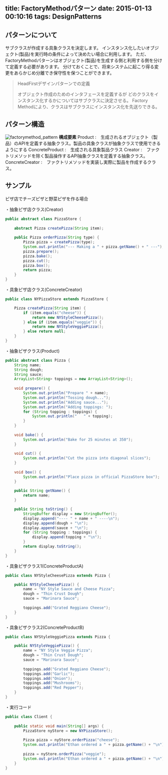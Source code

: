 title: FactoryMethodパターン
date: 2015-01-13 00:10:16
tags: DesignPatterns
---

## パターンについて
サブクラスが作成する具象クラスを決定します。
インスタンス化したいオブジェクト(製品)を実行時の条件によって決めたい場合に利用します。
ただ、FactoryMethodパターンはオブジェクト(製品)を生成する側と利用する側を分けて定義する必要があります。
分けておくことで、将来システムに起こり得る変更をあらかじめ分離でき保守性を保つことができます。

>HeadFirstデザインパターンでの定義
>
>オブジェクト作成のためのインタフェースを定義するが
>どのクラスをインスタンス化するかについてはサブクラスに決定させる。
>Factory Methodにより、クラスはサブクラスにインスタンス化を先送りできる。


## パターン構造
![factorymethod_pattern](/image/DesignPattern/abstractfactory.jpg)
**構成要素**
Product :　生成されるオブジェクト（製品）のAPIを定義する抽象クラス。製品の具象クラスが抽象クラスで使用できるようにする
ConcreteProduct :　生成される具象製品クラス
Creator :　ファクトリメソッドを除く製品操作するAPI抽象クラスを定義する抽象クラス。
ConcreteCreator	:　ファクトリメソッドを実装し実際に製品を作成するクラス。


## サンプル
ピザ店でチーズピザと野菜ピザを作る場合

・抽象ピザ店クラス(Creator)
``` java
public abstract class PizzaStore {
 
	abstract Pizza createPizza(String item);
 
	public Pizza orderPizza(String type) {
		Pizza pizza = createPizza(type);
		System.out.println("--- Making a " + pizza.getName() + " ---");
		pizza.prepare();
		pizza.bake();
		pizza.cut();
		pizza.box();
		return pizza;
	}
}
```

・具象ピザ店クラス(ConcreteCreator)
``` java
public class NYPizzaStore extends PizzaStore {

	Pizza createPizza(String item) {
		if (item.equals("cheese")) {
			return new NYStyleCheesePizza();
		} else if (item.equals("veggie")) {
			return new NYStyleVeggiePizza();
		} else return null;
	}
}
```

・抽象ピザクラス(Product)
``` java
public abstract class Pizza {
	String name;
	String dough;
	String sauce;
	ArrayList<String> toppings = new ArrayList<String>();
 
	void prepare() {
		System.out.println("Prepare " + name);
		System.out.println("Tossing dough...");
		System.out.println("Adding sauce...");
		System.out.println("Adding toppings: ");
		for (String topping : toppings) {
			System.out.println("   " + topping);
		}
	}
  
	void bake() {
		System.out.println("Bake for 25 minutes at 350");
	}
 
	void cut() {
		System.out.println("Cut the pizza into diagonal slices");
	}
  
	void box() {
		System.out.println("Place pizza in official PizzaStore box");
	}
 
	public String getName() {
		return name;
	}

	public String toString() {
		StringBuffer display = new StringBuffer();
		display.append("---- " + name + " ----\n");
		display.append(dough + "\n");
		display.append(sauce + "\n");
		for (String topping : toppings) {
			display.append(topping + "\n");
		}
		return display.toString();
	}
}
```

・具象ピザクラス1(ConcreteProductA)
``` java
public class NYStyleCheesePizza extends Pizza {

	public NYStyleCheesePizza() { 
		name = "NY Style Sauce and Cheese Pizza";
		dough = "Thin Crust Dough";
		sauce = "Marinara Sauce";
 
		toppings.add("Grated Reggiano Cheese");
	}
}
```

・具象ピザクラス2(ConcreteProductB)
``` java
public class NYStyleVeggiePizza extends Pizza {

	public NYStyleVeggiePizza() {
		name = "NY Style Veggie Pizza";
		dough = "Thin Crust Dough";
		sauce = "Marinara Sauce";
 
		toppings.add("Grated Reggiano Cheese");
		toppings.add("Garlic");
		toppings.add("Onion");
		toppings.add("Mushrooms");
		toppings.add("Red Pepper");
	}
}
```

・実行コード
``` java
public class Client {
 
	public static void main(String[] args) {
		PizzaStore nyStore = new NYPizzaStore();
 
		Pizza pizza = nyStore.orderPizza("cheese");
		System.out.println("Ethan ordered a " + pizza.getName() + "\n");
 
		pizza = nyStore.orderPizza("veggie");
		System.out.println("Ethan ordered a " + pizza.getName() + "\n");
	}
}
```
